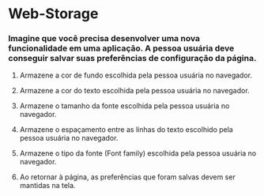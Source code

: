 # Web-Storage

### Imagine que você precisa desenvolver uma nova funcionalidade em uma aplicação. A pessoa usuária deve conseguir salvar suas preferências de configuração da página.

1. Armazene a cor de fundo escolhida pela pessoa usuária no navegador.

2. Armazene a cor do texto escolhida pela pessoa usuária no navegador.

3. Armazene o tamanho da fonte escolhida pela pessoa usuária no navegador.

4. Armazene o espaçamento entre as linhas do texto escolhido pela pessoa usuária no navegador.

5. Armazene o tipo da fonte (Font family) escolhida pela pessoa usuária no navegador.

6. Ao retornar à página, as preferências que foram salvas devem ser mantidas na tela.



